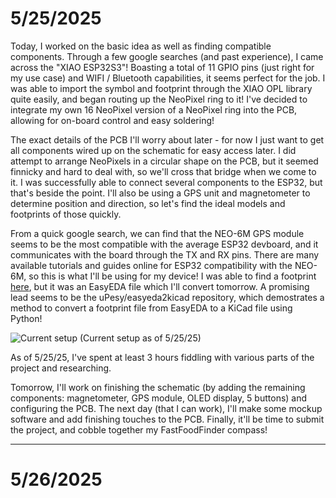 # 5/25/2025
Today, I worked on the basic idea as well as finding compatible components. Through a few google searches (and past experience), I came across the "XIAO ESP32S3"! Boasting a total of 11 GPIO pins (just right for my use case) and WIFI / Bluetooth capabilities, it seems perfect for the job. I was able to import the symbol and footprint through the XIAO OPL library quite easily, and began routing up the NeoPixel ring to it! I've decided to integrate my own 16 NeoPixel version of a NeoPixel ring into the PCB, allowing for on-board control and easy soldering! 

The exact details of the PCB I'll worry about later - for now I just want to get all components wired up on the schematic for easy access later. I did attempt to arrange NeoPixels in a circular shape on the PCB, but it seemed finnicky and hard to deal with, so we'll cross that bridge when we come to it. I was successfully able to connect several components to the ESP32, but that's beside the point. I'll also be using a GPS unit and magnetometer to determine position and direction, so let's find the ideal models and footprints of those quickly.

From a quick google search, we can find that the NEO-6M GPS module seems to be the most compatible with the average ESP32 devboard, and it communicates with the board through the TX and RX pins. There are many available tutorials and guides online for ESP32 compatibility with the NEO-6M, so this is what I'll be using for my device! I was able to find a footprint [here](https://easyeda.com/components/NEO-6M-V2-GPSMODULE-FOOTPRINT_3058736435b7485c9cb912d26a86a5a2), but it was an EasyEDA file which I'll convert tomorrow. A promising lead seems to be the uPesy/easyeda2kicad repository, which demostrates a method to convert a footprint file from EasyEDA to a KiCad file using Python! 

 ![Current setup](https://hc-cdn.hel1.your-objectstorage.com/s/v3/41e41e053c133dbe3e31a589573f20627973fca1_image.png)
 (Current setup as of 5/25/25)

As of 5/25/25, I've spent at least 3 hours fiddling with various parts of the project and researching. 

Tomorrow, I'll work on finishing the schematic (by adding the remaining components: magnetometer, GPS module, OLED display, 5 buttons) and configuring the PCB. The next day (that I can work), I'll make some mockup software and add finishing touches to the PCB. Finally, it'll be time to submit the project, and cobble together my FastFoodFinder compass!

---
# 5/26/2025
